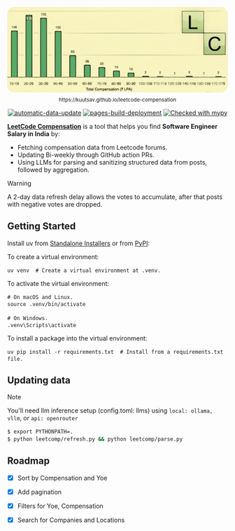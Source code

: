<p align="center">
<img src="./assets/leetcomp_banner.png">
<sub>https://kuutsav.github.io/leetcode-compensation</sub>
</p>

<p align="center">
<a href="https://github.com/kuutsav/leetcode-compensation/actions/workflows/data-refresh.yaml"><img src="https://github.com/kuutsav/leetcode-compensation/actions/workflows/data-refresh.yaml/badge.svg" alt="automatic-data-update"/ ></a>
<a href="https://github.com/kuutsav/leetcode-compensation/actions/workflows/pages/pages-build-deployment"><img src="https://github.com/kuutsav/leetcode-compensation/actions/workflows/pages/pages-build-deployment/badge.svg" alt="pages-build-deployment" /></a>
<a href="http://mypy-lang.org/"><img src="http://www.mypy-lang.org/static/mypy_badge.svg" alt="Checked with mypy" /></a>
</p>

**[LeetCode Compensation](https://kuutsav.github.io/leetcode-compensation)** is a tool that helps you find **Software Engineer Salary in India** by:
- Fetching compensation data from Leetcode forums.
- Updating Bi-weekly through GitHub action PRs.
- Using LLMs for parsing and sanitizing structured data from posts, followed by aggregation.

> [!WARNING]
> A 2-day data refresh delay allows the votes to accumulate, after that posts with negative votes are dropped.

## Getting Started

Install uv from [Standalone Installers](https://github.com/astral-sh/uv) or from [PyPI](https://pypi.org/project/uv/):

To create a virtual environment:

```shell
uv venv  # Create a virtual environment at .venv.
```

To activate the virtual environment:

```shell
# On macOS and Linux.
source .venv/bin/activate

# On Windows.
.venv\Scripts\activate
```

To install a package into the virtual environment:

```shell
uv pip install -r requirements.txt  # Install from a requirements.txt file.
```

## Updating data

> [!NOTE]
> You'll need llm inference setup (config.toml: llms) using `local: ollama, vllm`, or `api: openrouter`

```bash
$ export PYTHONPATH=.
$ python leetcomp/refresh.py && python leetcomp/parse.py
```

## Roadmap

- [x] Sort by Compensation and Yoe
- [x] Add pagination
- [x] Filters for Yoe, Compensation
- [x] Search for Companies and Locations

